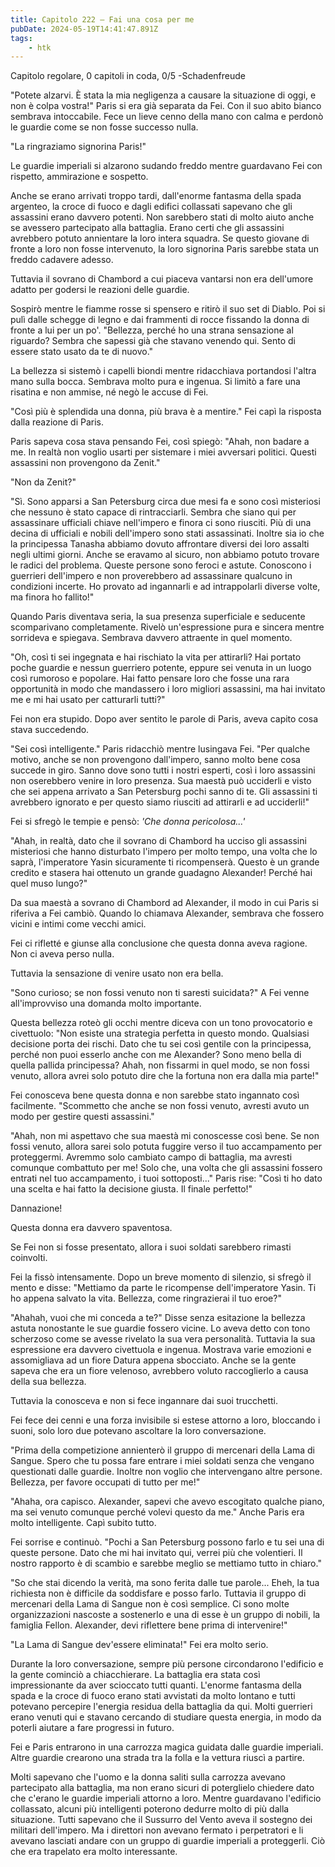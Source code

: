 ```yaml
---
title: Capitolo 222 – Fai una cosa per me
pubDate: 2024-05-19T14:41:47.891Z
tags:
    - htk
---
```


Capitolo regolare,
0 capitoli in coda, 0/5
-Schadenfreude

"Potete alzarvi. È stata la mia negligenza a causare la situazione di oggi, e non è colpa vostra!" Paris si era già separata da Fei. Con il suo abito bianco sembrava intoccabile. Fece un lieve cenno della mano con calma e perdonò le guardie come se non fosse successo nulla.

"La ringraziamo signorina Paris!"

Le guardie imperiali si alzarono sudando freddo mentre guardavano Fei con rispetto, ammirazione e sospetto.

Anche se erano arrivati troppo tardi, dall'enorme fantasma della spada argenteo, la croce di fuoco e dagli edifici collassati sapevano che gli assassini erano davvero potenti. Non sarebbero stati di molto aiuto anche se avessero partecipato alla battaglia. Erano certi che gli assassini avrebbero potuto annientare la loro intera squadra. Se questo giovane di fronte a loro non fosse intervenuto, la loro signorina Paris sarebbe stata un freddo cadavere adesso.

Tuttavia il sovrano di Chambord a cui piaceva vantarsi non era dell'umore adatto per godersi le reazioni delle guardie.

Sospirò mentre le fiamme rosse si spensero e ritirò il suo set di Diablo. Poi si pulì dalle schegge di legno e dai frammenti di rocce fissando la donna di fronte a lui per un po'. "Bellezza, perché ho una strana sensazione al riguardo? Sembra che sapessi già che stavano venendo qui. Sento di essere stato usato da te di nuovo."

La bellezza si sistemò i capelli biondi mentre ridacchiava portandosi l'altra mano sulla bocca. Sembrava molto pura e ingenua. Si limitò a fare una risatina e non ammise, né negò le accuse di Fei.

"Così più è splendida una donna, più brava è a mentire." Fei capì la risposta dalla reazione di Paris.

Paris sapeva cosa stava pensando Fei, così spiegò: "Ahah, non badare a me. In realtà non voglio usarti per sistemare i miei avversari politici. Questi assassini non provengono da Zenit."

"Non da Zenit?"

"Sì. Sono apparsi a San Petersburg circa due mesi fa e sono così misteriosi che nessuno è stato capace di rintracciarli. Sembra che siano qui per assassinare ufficiali chiave nell'impero e finora ci sono riusciti.
Più di una decina di ufficiali e nobili dell'impero sono stati assassinati. Inoltre sia io che la principessa Tanasha abbiamo dovuto affrontare diversi dei loro assalti negli ultimi giorni. Anche se eravamo al sicuro, non abbiamo potuto trovare le radici del problema. Queste persone sono feroci e astute. Conoscono i guerrieri dell'impero e non proverebbero ad assassinare qualcuno in condizioni incerte. Ho provato ad ingannarli e ad intrappolarli diverse volte, ma finora ho fallito!"

Quando Paris diventava seria, la sua presenza superficiale e seducente scomparivano completamente. Rivelò un'espressione pura e sincera mentre sorrideva e spiegava. Sembrava davvero attraente in quel momento.

"Oh, così ti sei ingegnata e hai rischiato la vita per attirarli? Hai portato poche guardie e nessun guerriero potente, eppure sei venuta in un luogo così rumoroso e popolare. Hai fatto pensare loro che fosse una rara opportunità in modo che mandassero i loro migliori assassini, ma hai invitato me e mi hai usato per catturarli tutti?"

Fei non era stupido. Dopo aver sentito le parole di Paris, aveva capito cosa stava succedendo.

"Sei così intelligente." Paris ridacchiò mentre lusingava Fei. "Per qualche motivo, anche se non provengono dall'impero, sanno molto bene cosa succede in giro. Sanno dove sono tutti i nostri esperti, così i loro assassini non oserebbero venire in loro presenza. Sua maestà può ucciderli e visto che sei appena arrivato a San Petersburg pochi sanno di te. Gli assassini ti avrebbero ignorato e per questo siamo riusciti ad attirarli e ad ucciderli!"

Fei si sfregò le tempie e pensò: <em>'Che donna pericolosa...'</em>

"Ahah, in realtà, dato che il sovrano di Chambord ha ucciso gli assassini misteriosi che hanno disturbato l'impero per molto tempo, una volta che lo saprà, l'imperatore Yasin sicuramente ti ricompenserà. Questo è un grande credito e stasera hai ottenuto un grande guadagno Alexander! Perché hai quel muso lungo?"

Da sua maestà a sovrano di Chambord ad Alexander, il modo in cui Paris si riferiva a Fei cambiò. Quando lo chiamava Alexander, sembrava che fossero vicini e intimi come vecchi amici.

Fei ci rifletté e giunse alla conclusione che questa donna aveva ragione. Non ci aveva perso nulla.

Tuttavia la sensazione di venire usato non era bella.

"Sono curioso; se non fossi venuto non ti saresti suicidata?" A Fei venne all'improvviso una domanda molto importante.

Questa bellezza roteò gli occhi mentre diceva con un tono provocatorio e civettuolo: "Non esiste una strategia perfetta in questo mondo. Qualsiasi decisione porta dei rischi. Dato che tu sei così gentile con la principessa, perché non puoi esserlo anche con me Alexander? Sono meno bella di quella pallida principessa? Ahah, non fissarmi in quel modo, se non fossi venuto, allora avrei solo potuto dire che la fortuna non era dalla mia parte!"

Fei conosceva bene questa donna e non sarebbe stato ingannato così facilmente. "Scommetto che anche se non fossi venuto, avresti avuto un modo per gestire questi assassini."

"Ahah, non mi aspettavo che sua maestà mi conoscesse così bene. Se non fossi venuto, allora sarei solo potuta fuggire verso il tuo accampamento per proteggermi. Avremmo solo cambiato campo di battaglia, ma avresti comunque combattuto per me! Solo che, una volta che gli assassini fossero entrati nel tuo accampamento, i tuoi sottoposti..." Paris rise: "Così ti ho dato una scelta e hai fatto la decisione giusta. Il finale perfetto!"

Dannazione!

Questa donna era davvero spaventosa.

Se Fei non si fosse presentato, allora i suoi soldati sarebbero rimasti coinvolti.

Fei la fissò intensamente. Dopo un breve momento di silenzio, si sfregò il mento e disse: "Mettiamo da parte le ricompense dell'imperatore Yasin. Ti ho appena salvato la vita. Bellezza, come ringrazierai il tuo eroe?"

"Ahahah, vuoi che mi conceda a te?" Disse senza esitazione la bellezza astuta nonostante le sue guardie fossero vicine. Lo aveva detto con tono scherzoso come se avesse rivelato la sua vera personalità. Tuttavia la sua espressione era davvero civettuola e ingenua. Mostrava varie emozioni e assomigliava ad un fiore Datura appena sbocciato. Anche se la gente sapeva che era un fiore velenoso, avrebbero voluto raccoglierlo a causa della sua bellezza.

Tuttavia la conosceva e non si fece ingannare dai suoi trucchetti.

Fei fece dei cenni e una forza invisibile si estese attorno a loro, bloccando i suoni, solo loro due potevano ascoltare la loro conversazione.

"Prima della competizione annienterò il gruppo di mercenari della Lama di Sangue. Spero che tu possa fare entrare i miei soldati senza che vengano questionati dalle guardie. Inoltre non voglio che intervengano altre persone. Bellezza, per favore occupati di tutto per me!"

"Ahaha, ora capisco. Alexander, sapevi che avevo escogitato qualche piano, ma sei venuto comunque perché volevi questo da me." Anche Paris era molto intelligente. Capì subito tutto.

Fei sorrise e continuò. "Pochi a San Petersburg possono farlo e tu sei una di queste persone. Dato che mi hai invitato qui, verrei più che volentieri. Il nostro rapporto è di scambio e sarebbe meglio se mettiamo tutto in chiaro."

"So che stai dicendo la verità, ma sono ferita dalle tue parole... Eheh, la tua richiesta non è difficile da soddisfare e posso farlo. Tuttavia il gruppo di mercenari della Lama di Sangue non è così semplice. Ci sono molte organizzazioni nascoste a sostenerlo e una di esse è un gruppo di nobili, la famiglia Fellon. Alexander, devi riflettere bene prima di intervenire!"

"La Lama di Sangue dev'essere eliminata!" Fei era molto serio.

Durante la loro conversazione, sempre più persone circondarono l'edificio e la gente cominciò a chiacchierare. La battaglia era stata così impressionante da aver scioccato tutti quanti. L'enorme fantasma della spada e la croce di fuoco erano stati avvistati da molto lontano e tutti potevano percepire l'energia residua della battaglia da qui. Molti guerrieri erano venuti qui e stavano cercando di studiare questa energia, in modo da poterli aiutare a fare progressi in futuro.

Fei e Paris entrarono in una carrozza magica guidata dalle guardie imperiali. Altre guardie crearono una strada tra la folla e la vettura riuscì a partire.

Molti sapevano che l'uomo e la donna saliti sulla carrozza avevano partecipato alla battaglia, ma non erano sicuri di poterglielo chiedere dato che c'erano le guardie imperiali attorno a loro. Mentre guardavano l'edificio collassato, alcuni più intelligenti poterono dedurre molto di più dalla situazione.
Tutti sapevano che il Sussurro del Vento aveva il sostegno dei militari dell'impero. Ma i direttori non avevano fermato i perpetratori e li avevano lasciati andare con un gruppo di guardie imperiali a proteggerli. Ciò che era trapelato era molto interessante.



